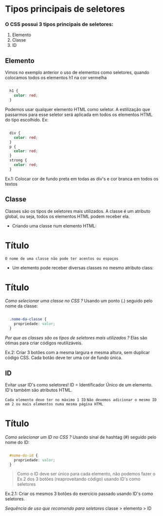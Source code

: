 # Tipos principais de seletores

### O CSS possui 3 tipos principais de seletores:
1. Elemento
2. Classe
3. ID

## Elemento
Vimos no exemplo anterior o uso de elementos como seletores, quando colocamos todos
os elementos h1 na cor vermelha

```css

  h1 {
    color: red; 
  }

```
Podemos usar qualquer elemento HTML como seletor. A estilização que passarmos para
esse seletor será aplicada em todos os elementos HTML do tipo escolhido. Ex:

```css

  div {
    color: red;
  }
  p {
    color: red;
  }
  strong {
    color: red;
  }

```

Ex.1: Colocar cor de fundo preta em todas as div's e cor branca em todos os textos


## Classe
Classes são os tipos de seletores mais utilizados. A classe é um atributo global,
ou seja, todos os elementos HTML podem receber ela.

* Criando uma classe num elemento HTML:
<h1 class="nome-da-classe">
  Título
</h1>

`O nome de uma classe não pode ter acentos ou espaços`

* Um elemento pode receber diversas classes no mesmo atributo class:
<h1 class="nome1 nome2 nome3">
  Título
</h1>

*Como selecionar uma classe no CSS ?*
Usando um ponto (.) seguido pelo nome da classe:

```css

  .nome-da-classe {
    propriedade: valor;
  }

```

*Por que as classes são os tipos de seletores mais utilizados ?*
Elas são ótimas para criar códigos reutilizáveis.

Ex.2: Criar 3 botões com a mesma largura e mesma altura, sem duplicar código CSS. Cada botão deve ter uma cor de fundo única.


## ID
Evitar usar ID's como seletores!
ID = Identificador Único de um elemento.
ID's também são atributos HTML.

`Cada elemento deve ter no máximo 1 ID`
`Não devemos adicionar o mesmo ID em 2 ou mais elementos numa mesma página HTML`

<h1 id="nome-do-id">
  Título
</h1>

*Como selecionar um ID no CSS ?*
Usando sinal de hashtag (#) seguido pelo nome do ID:

```css

  #nome-do-id {
    propriedade: valor;
  }

```

> Como o ID deve ser único para cada elemento, não podemos fazer o Ex.2 dos 3 botões (reaproveitando código) usando ID's como seletores

Ex.2.1: Criar os mesmos 3 botões do exercício passado usando ID's como seletores.



*Sequência de uso que recomendo para seletores*
classe > elemento > ID